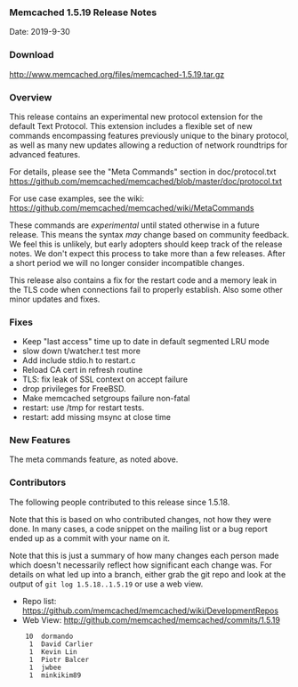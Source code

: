 ### Memcached 1.5.19 Release Notes

Date: 2019-9-30

### Download

http://www.memcached.org/files/memcached-1.5.19.tar.gz

### Overview

This release contains an experimental new protocol extension for the default
Text Protocol. This extension includes a flexible set of new commands
encompassing features previously unique to the binary protocol, as well as
many new updates allowing a reduction of network roundtrips for advanced
features.

For details, please see the "Meta Commands" section in doc/protocol.txt
https://github.com/memcached/memcached/blob/master/doc/protocol.txt

For use case examples, see the wiki:
https://github.com/memcached/memcached/wiki/MetaCommands

These commands are _experimental_ until stated otherwise in a future release.
This means the syntax _may_ change based on community feedback. We feel this
is unlikely, but early adopters should keep track of the release notes. We
don't expect this process to take more than a few releases. After a short
period we will no longer consider incompatible changes.

This release also contains a fix for the restart code and a memory leak in the
TLS code when connections fail to properly establish. Also some other minor
updates and fixes.

### Fixes

  * Keep "last access" time up to date in default segmented LRU mode
  * slow down t/watcher.t test more
  * Add include stdio.h to restart.c
  * Reload CA cert in refresh routine
  * TLS: fix leak of SSL context on accept failure
  * drop privileges for FreeBSD.
  * Make memcached setgroups failure non-fatal
  * restart: use /tmp for restart tests.
  * restart: add missing msync at close time


### New Features

The meta commands feature, as noted above.

### Contributors

The following people contributed to this release since 1.5.18.

Note that this is based on who contributed changes, not how they were
done.  In many cases, a code snippet on the mailing list or a bug
report ended up as a commit with your name on it.

Note that this is just a summary of how many changes each person made
which doesn't necessarily reflect how significant each change was.
For details on what led up into a branch, either grab the git repo and
look at the output of `git log 1.5.18..1.5.19` or use a web view.

  * Repo list: https://github.com/memcached/memcached/wiki/DevelopmentRepos
  * Web View: http://github.com/memcached/memcached/commits/1.5.19

```
    10	dormando
     1	David Carlier
     1	Kevin Lin
     1	Piotr Balcer
     1	jwbee
     1	minkikim89

```
